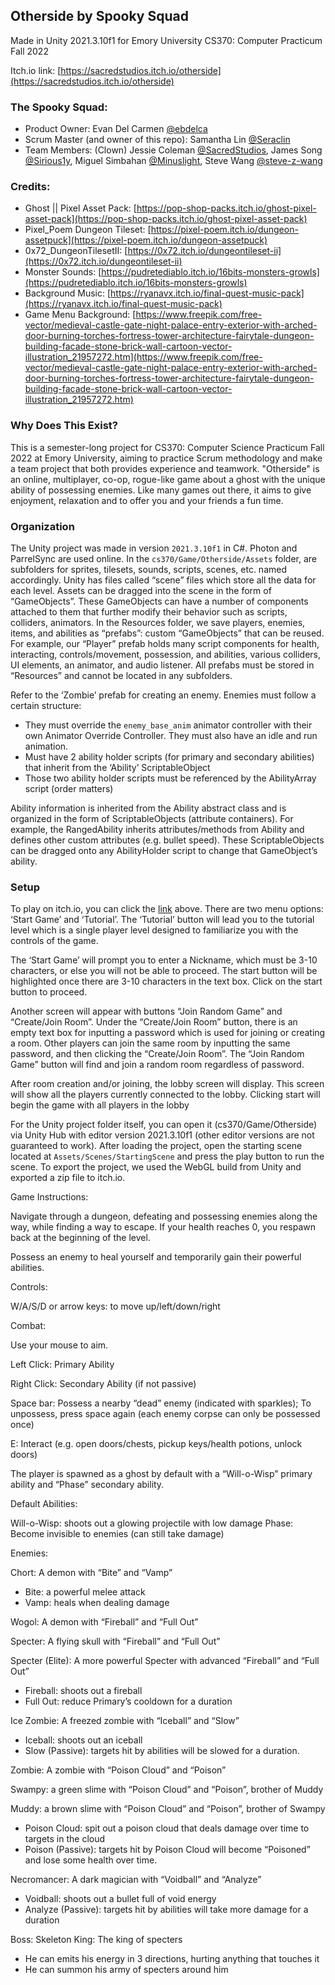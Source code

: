 ## Otherside by Spooky Squad 

Made in Unity 2021.3.10f1 for Emory University CS370: Computer Practicum Fall 2022

Itch.io link: [https://sacredstudios.itch.io/otherside](https://sacredstudios.itch.io/otherside) 


### The Spooky Squad:

* Product Owner: Evan Del Carmen [@ebdelca](https://github.com/ebdelca)
* Scrum Master (and owner of this repo): Samantha Lin [@Seraclin](https://github.com/Seraclin)
* Team Members: (Clown) Jessie Coleman [@SacredStudios](https://github.com/SacredStudios), James Song [@Sirious1y](https://github.com/Sirious1y), Miguel Simbahan [@Minuslight](https://github.com/Minuslight), Steve Wang [@steve-z-wang](https://github.com/steve-z-wang)


### Credits:
* Ghost || Pixel Asset Pack: [https://pop-shop-packs.itch.io/ghost-pixel-asset-pack](https://pop-shop-packs.itch.io/ghost-pixel-asset-pack)
* Pixel_Poem Dungeon Tileset: [https://pixel-poem.itch.io/dungeon-assetpuck](https://pixel-poem.itch.io/dungeon-assetpuck)
* 0x72_DungeonTilesetII: [https://0x72.itch.io/dungeontileset-ii](https://0x72.itch.io/dungeontileset-ii)
* Monster Sounds: [https://pudretediablo.itch.io/16bits-monsters-growls](https://pudretediablo.itch.io/16bits-monsters-growls) 
* Background Music: [https://ryanavx.itch.io/final-quest-music-pack](https://ryanavx.itch.io/final-quest-music-pack) 
* Game Menu Background: [https://www.freepik.com/free-vector/medieval-castle-gate-night-palace-entry-exterior-with-arched-door-burning-torches-fortress-tower-architecture-fairytale-dungeon-building-facade-stone-brick-wall-cartoon-vector-illustration_21957272.htm](https://www.freepik.com/free-vector/medieval-castle-gate-night-palace-entry-exterior-with-arched-door-burning-torches-fortress-tower-architecture-fairytale-dungeon-building-facade-stone-brick-wall-cartoon-vector-illustration_21957272.htm) 


### Why Does This Exist?

This is a semester-long project for CS370: Computer Science Practicum Fall 2022 at Emory University, aiming to practice Scrum methodology and make a team project that both provides experience and teamwork. "Otherside" is an online, multiplayer, co-op, rogue-like game about a ghost with the unique ability of possessing enemies. Like many games out there, it aims to give enjoyment, relaxation and to offer you and your friends a fun time.


### Organization

The Unity project was made in version `2021.3.10f1` in C#. Photon and ParrelSync are used online. In the `cs370/Game/Otherside/Assets` folder, are subfolders for sprites, tilesets, sounds, scripts, scenes, etc. named accordingly. Unity has files called “scene” files which store all the data for each level. Assets can be dragged into the scene in the form of “GameObjects”. These GameObjects can have a number of components attached to them that further modify their behavior such as scripts, colliders, animators. In the Resources folder, we save players, enemies, items, and abilities as “prefabs”: custom “GameObjects” that can be reused. For example, our “Player” prefab holds many script components for health, interacting, controls/movement, possession, and abilities, various colliders, UI elements, an animator, and audio listener. All prefabs must be stored in “Resources” and cannot be located in any subfolders. 

Refer to the ‘Zombie’ prefab for creating an enemy. Enemies must follow a certain structure: 



* They must override the `enemy_base_anim` animator controller with their own Animator Override Controller. They must also have an idle and run animation.
* Must have 2 ability holder scripts (for primary and secondary abilities) that inherit from the ‘Ability’ ScriptableObject
* Those two ability holder scripts must be referenced by the AbilityArray script (order matters)

Ability information is inherited from the Ability abstract class and is organized in the form of ScriptableObjects (attribute containers). For example, the RangedAbility inherits attributes/methods from Ability and defines other custom attributes (e.g. bullet speed). These ScriptableObjects can be dragged onto any AbilityHolder script to change that GameObject’s ability.


### Setup

To play on itch.io, you can click the [link](https://sacredstudios.itch.io/otherside) above. There are two menu options: ‘Start Game’ and ‘Tutorial’. The ‘Tutorial’ button will lead you to the tutorial level which is a single player level designed to familiarize you with the controls of the game. 

The ‘Start Game’ will prompt you to enter a Nickname, which must be 3-10 characters, or else you will not be able to proceed. The start button will be highlighted once there are 3-10 characters in the text box. Click on the start button to proceed. 

Another screen will appear with buttons “Join Random Game” and “Create/Join Room”. Under the “Create/Join Room” button, there is an empty text box for inputting a password which is used for joining or creating a room. Other players can join the same room by inputting the same password, and then clicking the “Create/Join Room”. The “Join Random Game” button will find and join a random room regardless of password. 

After room creation and/or joining, the lobby screen will display. This screen will show all the players currently connected to the lobby. Clicking start will begin the game with all players in the lobby

For the Unity project folder itself, you can open it (cs370/Game/Otherside) via Unity Hub with editor version 2021.3.10f1 (other editor versions are not guaranteed to work). After loading the project, open the starting scene located at `Assets/Scenes/StartingScene` and press the play button to run the scene. To export the project, we used the WebGL build from Unity and exported a zip file to itch.io.



Game Instructions:

Navigate through a dungeon, defeating and possessing enemies along the way, while finding a way to escape. If your health reaches 0, you respawn back at the beginning of the level. 

Possess an enemy to heal yourself and temporarily gain their powerful abilities. 

Controls: 

W/A/S/D or arrow keys: to move up/left/down/right

Combat:

Use your mouse to aim.

Left Click: Primary Ability

Right Click: Secondary Ability (if not passive)

Space bar: Possess a nearby “dead” enemy (indicated with sparkles); To unpossess, press space again (each enemy corpse can only be possessed once)

E: Interact (e.g. open doors/chests, pickup keys/health potions, unlock doors)

The player is spawned as a ghost by default with a “Will-o-Wisp” primary ability and “Phase” secondary ability. 

Default Abilities:

Will-o-Wisp: shoots out a glowing projectile with low damage
Phase: Become invisible to enemies (can still take damage)

Enemies:

Chort: A demon with “Bite” and “Vamp”
* Bite: a powerful melee attack
* Vamp: heals when dealing damage

Wogol: A demon with “Fireball” and “Full Out”

Specter: A flying skull with “Fireball” and “Full Out”

Specter (Elite): A more powerful Specter with advanced “Fireball” and “Full Out”
* Fireball: shoots out a fireball
* Full Out: reduce Primary’s cooldown for a duration

Ice Zombie: A freezed zombie with “Iceball” and “Slow”
* Iceball: shoots out an iceball
* Slow (Passive): targets hit by abilities will be slowed for a duration. 

Zombie: A zombie with “Poison Cloud” and “Poison”

Swampy: a green slime with “Poison Cloud” and “Poison”, brother of Muddy

Muddy: a brown slime with “Poison Cloud” and “Poison”, brother of Swampy
* Poison Cloud: spit out a poison cloud that deals damage over time to targets in the cloud
* Poison (Passive): targets hit by Poison Cloud will become “Poisoned” and lose some health over time.

Necromancer: A dark magician with “Voidball” and “Analyze”
* Voidball: shoots out a bullet full of void energy
* Analyze (Passive): targets hit by abilities will take more damage for a duration

Boss:
Skeleton King: The king of specters
* He can emits his energy in 3 directions, hurting anything that touches it
* He can summon his army of specters around him
